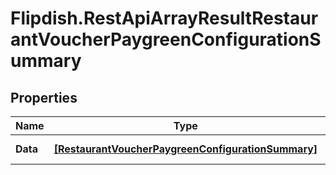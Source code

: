 # Flipdish.RestApiArrayResultRestaurantVoucherPaygreenConfigurationSummary

## Properties
Name | Type | Description | Notes
------------ | ------------- | ------------- | -------------
**Data** | [**[RestaurantVoucherPaygreenConfigurationSummary]**](RestaurantVoucherPaygreenConfigurationSummary.md) | Generic data object. | 


